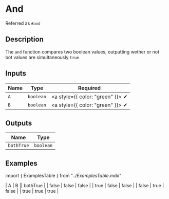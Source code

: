 # And
Referred as `#and`

## Description
The `and` function compares two boolean values, outputting wether or not bot values are simultaneously `true`

## Inputs
| Name | Type | Required |
|------|------|:-----:|
| `A` | `boolean` | <a style={{ color: "green" }}> ✔ </a>
| `B` | `boolean` | <a style={{ color: "green" }}> ✔ </a>

## Outputs
| Name | Type |
|------|------|
| `bothTrue` | `boolean` |

## Examples
import { ExamplesTable } from "../_ExamplesTable_.mdx"

<ExamplesTable>
| A | B || bothTrue |
| false | false | false |
| true | false | false |
| false | true | false |
| true | true | true |
</ExamplesTable>

